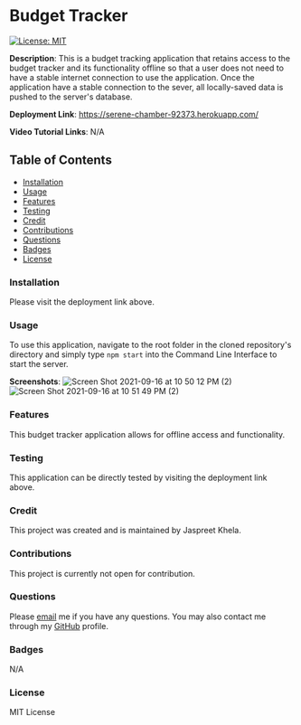 # Budget Tracker
[![License: MIT](https://img.shields.io/badge/License-MIT-yellow.svg)](https://opensource.org/licenses/MIT)

**Description**: This is a budget tracking application that retains access to the budget tracker and its functionality offline so that a user does not need to have a stable internet connection to use the application. Once the application have a stable connection to the sever, all locally-saved data is pushed to the server's database.

**Deployment Link**: https://serene-chamber-92373.herokuapp.com/

**Video Tutorial Links**: N/A

## Table of Contents
* [Installation](#installation)
* [Usage](#usage)
* [Features](#features)
* [Testing](#testing)
* [Credit](#credit)
* [Contributions](#contributions)
* [Questions](#questions)
* [Badges](#badges)
* [License](#license)

### Installation
Please visit the deployment link above.

### Usage
To use this application, navigate to the root folder in the cloned repository's directory and simply type `npm start` into the Command Line Interface to start the server.

**Screenshots**:
![Screen Shot 2021-09-16 at 10 50 12 PM (2)](https://user-images.githubusercontent.com/80941606/133716946-85786d4d-552a-45a3-a27b-1c912cd7f742.png)
![Screen Shot 2021-09-16 at 10 51 49 PM (2)](https://user-images.githubusercontent.com/80941606/133716953-c61fbeff-de8b-41ad-bff7-f446f17cc702.png)

### Features
This budget tracker application allows for offline access and functionality.

### Testing
This application can be directly tested by visiting the deployment link above.

### Credit
This project was created and is maintained by Jaspreet Khela.

### Contributions
This project is currently not open for contribution.

### Questions
Please [email](jaspreet.khela@gmail.com) me if you have any questions.
You may also contact me through my [GitHub](https://github.com/JaspreetKhela) profile. 

### Badges
N/A

### License
MIT License

